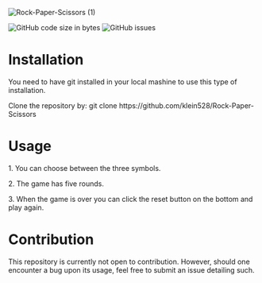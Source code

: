 ![Rock-Paper-Scissors (1)](https://user-images.githubusercontent.com/88459146/223828127-7f2217af-1bfa-4131-bd29-1378448d7077.png)


![GitHub code size in bytes](https://img.shields.io/github/languages/code-size/klein528/Rock-Paper-Scissors) ![GitHub issues](https://img.shields.io/github/issues-raw/klein528/Rock-Paper-Scissors)

<h1>Installation</h1>
<p>You need to have git installed in your local mashine to use this type of installation.</p>

<p>Clone the repository by: git clone https://github.com/klein528/Rock-Paper-Scissors</p>

<h1>Usage</h1>
<p>1. You can choose between the three symbols.</p>

<p>2. The game has five rounds.</p>

<p>3. When the game is over you can click the reset button on the bottom and play again.</p>

<h1>Contribution</h1>
<p>This repository is currently not open to contribution. However, should one encounter a bug upon its usage, feel free to submit an issue detailing such.</p>
